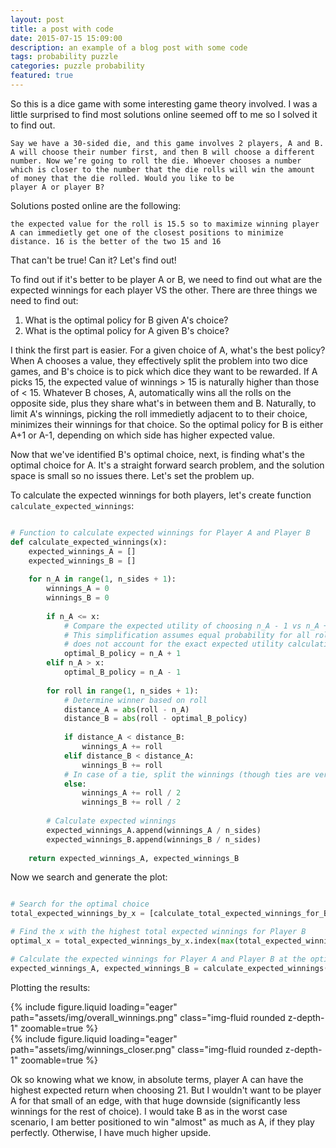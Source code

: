 ```yaml
---
layout: post
title: a post with code
date: 2015-07-15 15:09:00
description: an example of a blog post with some code
tags: probability puzzle
categories: puzzle probability
featured: true
---
```


So this is a dice game with some interesting game theory involved. I was a little surprised to find most solutions online seemed off to me so I solved it to find out. 

    Say we have a 30-sided die, and this game involves 2 players, A and B. A will choose their number first, and then B will choose a different number. Now we’re going to roll the die. Whoever chooses a number which is closer to the number that the die rolls will win the amount of money that the die rolled. Would you like to be player A or player B?

Solutions posted online are the following:

    the expected value for the roll is 15.5 so to maximize winning player A can immedietly get one of the closest positions to minimize distance. 16 is the better of the two 15 and 16


That can't be true! Can it? Let's find out!

To find out if it's better to be player A or B, we need to find out what are the expected winnings for each player VS the other. There are three things we need to find out: 
1. What is the optimal policy for B given A's choice?
2. What is the optimal policy for A given B's choice?

I think the first part is easier. For a given choice of A, what's the best policy? When A chooses a value, they effectively split the problem into two dice games, and B's choice is to pick which dice they want to be rewarded. If A picks 15, the expected value of winnings > 15 is naturally higher than those of < 15. Whatever B choses, A, automatically wins all the rolls on the opposite side, plus they share what's in between them and B. Naturally, to limit A's winnings, picking the roll immedietly adjacent to to their choice, minimizes their winnings for that choice. So the optimal policy for B is either A+1 or A-1, depending on which side has higher expected value. 

Now that we've identified B's optimal choice, next, is finding what's the optimal choice for A. It's a straight forward search problem, and the solution space is small so no issues there. Let's set the problem up. 

To calculate the expected winnings for both players, let's create function `calculate_expected_winnings`:

```python

# Function to calculate expected winnings for Player A and Player B
def calculate_expected_winnings(x):
    expected_winnings_A = []
    expected_winnings_B = []
    
    for n_A in range(1, n_sides + 1):
        winnings_A = 0
        winnings_B = 0
              
        if n_A <= x:
            # Compare the expected utility of choosing n_A - 1 vs n_A + 1 for B
            # This simplification assumes equal probability for all rolls
            # does not account for the exact expected utility calculation
            optimal_B_policy = n_A + 1
        elif n_A > x:
            optimal_B_policy = n_A - 1
        
        for roll in range(1, n_sides + 1):
            # Determine winner based on roll
            distance_A = abs(roll - n_A)
            distance_B = abs(roll - optimal_B_policy)
            
            if distance_A < distance_B:
                winnings_A += roll
            elif distance_B < distance_A:
                winnings_B += roll
            # In case of a tie, split the winnings (though ties are very unlikely in this setup)
            else:
                winnings_A += roll / 2
                winnings_B += roll / 2
        
        # Calculate expected winnings
        expected_winnings_A.append(winnings_A / n_sides)
        expected_winnings_B.append(winnings_B / n_sides)
    
    return expected_winnings_A, expected_winnings_B

```

Now we search and generate the plot:

````python 

# Search for the optimal choice
total_expected_winnings_by_x = [calculate_total_expected_winnings_for_B(x) for x in range(1, n_sides + 1)]

# Find the x with the highest total expected winnings for Player B
optimal_x = total_expected_winnings_by_x.index(max(total_expected_winnings_by_x)) + 1

# Calculate the expected winnings for Player A and Player B at the optimal x
expected_winnings_A, expected_winnings_B = calculate_expected_winnings(optimal_x)
````

Plotting the results:

<div class="row mt-3">
    <div class="col-sm mt-3 mt-md-0">
        {% include figure.liquid loading="eager" path="assets/img/overall_winnings.png" class="img-fluid rounded z-depth-1" zoomable=true %}
    </div>
    <div class="col-sm mt-3 mt-md-0">
        {% include figure.liquid loading="eager" path="assets/img/winnings_closer.png" class="img-fluid rounded z-depth-1" zoomable=true %}
    </div>
</div>

Ok so knowing what we know, in absolute terms, player A can have the highest expected return when choosing 21. But I wouldn't want to be player A for that small of an edge, with that huge downside (significantly less winnings for the rest of choice). I would take B as in the worst case scenario, I am better positioned to win "almost" as much as A, if they play perfectly. Otherwise, I have much higher upside. 